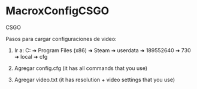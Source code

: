 # MacroxConfigCSGO
CSGO


Pasos para cargar configuraciones de video:

1. Ir a: C: ➜ Program Files (x86) ➜ Steam ➜ userdata ➜ 189552640 ➜ 730 ➜ local ➜ cfg

2. Agregar config.cfg (it has all commands that you use)

3. Agregar video.txt (it has resolution + video settings that you use)
